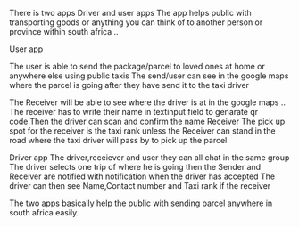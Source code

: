 There is two apps Driver and user apps
The app helps public with transporting goods  or anything you can think of to another person or province within south africa ..

User app

The user is able to send the package/parcel to loved ones at home  or anywhere else using public taxis
The send/user can see in the google maps where the parcel is going after they have send it to the taxi driver

The Receiver will be able to see where the driver is at in the google maps ..
The receiver has to write their name in textinput field to genarate qr code.Then the driver can scan and confirm the name Receiver
The pick up spot for the receiver is the taxi rank unless the Receiver can stand in the road where the taxi driver will pass by to pick up the parcel

Driver app
The driver,receiever and user they can all chat in the same group
The driver selects one trip of where he is going then the Sender and Receiver are notified with notification when the driver has accepted
The driver can then see Name,Contact number and Taxi rank if the receiver

The two apps basically help the public with sending parcel anywhere in south africa easily.
